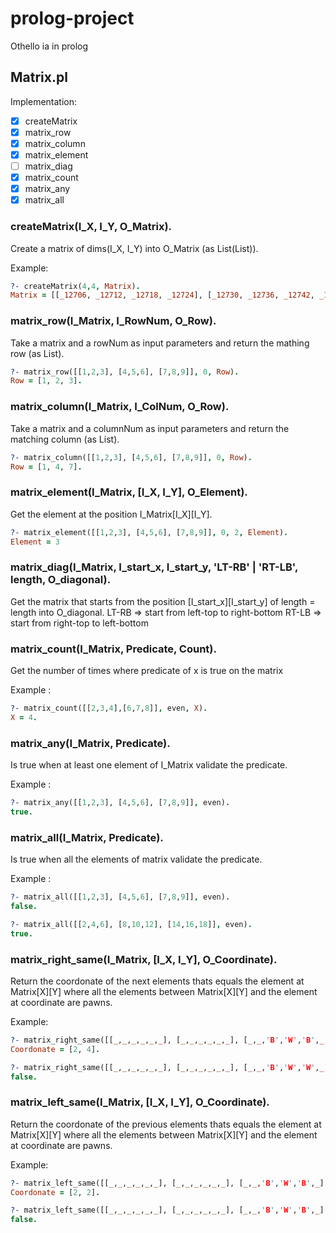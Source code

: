 # prolog-project
Othello ia in prolog

## Matrix.pl

Implementation:

- [x] createMatrix
- [x] matrix_row
- [x] matrix_column
- [x] matrix_element
- [ ] matrix_diag
- [x] matrix_count
- [x] matrix_any
- [x] matrix_all  

### createMatrix(I_X, I_Y, O_Matrix).
Create a matrix of dims(I_X, I_Y) into O_Matrix (as List(List)).

Example:
```prolog
?- createMatrix(4,4, Matrix).
Matrix = [[_12706, _12712, _12718, _12724], [_12730, _12736, _12742, _12748], [_12754, _12760, _12766, _12772], [_12778, _12784, _12790, _12796]].
```

### matrix_row(I_Matrix, I_RowNum, O_Row).
Take a matrix and a rowNum as input parameters and return the mathing row (as List).
```prolog
?- matrix_row([[1,2,3], [4,5,6], [7,8,9]], 0, Row).
Row = [1, 2, 3].
```

### matrix_column(I_Matrix, I_ColNum, O_Row).
Take a matrix and a columnNum as input parameters and return the matching column (as List).
```prolog
?- matrix_column([[1,2,3], [4,5,6], [7,8,9]], 0, Row).
Row = [1, 4, 7].
```

### matrix_element(I_Matrix, [I_X, I_Y], O_Element).
Get the element at the position I_Matrix[I_X\][I_Y].
```prolog
?- matrix_element([[1,2,3], [4,5,6], [7,8,9]], 0, 2, Element).
Element = 3
```

### matrix_diag(I_Matrix, I_start_x, I_start_y, 'LT-RB' | 'RT-LB', length, O_diagonal).
Get the matrix that starts from the position [I_start_x\][I_start_y] of length = length into O_diagonal.
LT-RB => start from left-top to right-bottom
RT-LB => start from right-top to left-bottom

### matrix_count(I_Matrix, Predicate, Count).
Get the number of times where predicate of x is true on the matrix

Example :
```prolog
?- matrix_count([[2,3,4],[6,7,8]], even, X).
X = 4.
```

### matrix_any(I_Matrix, Predicate).
Is true when at least one element of I_Matrix validate the predicate.

Example :
```prolog
?- matrix_any([[1,2,3], [4,5,6], [7,8,9]], even).
true.
```

### matrix_all(I_Matrix, Predicate).
Is true when all the elements of matrix validate the predicate.

Example :
```prolog
?- matrix_all([[1,2,3], [4,5,6], [7,8,9]], even).
false.

?- matrix_all([[2,4,6], [8,10,12], [14,16,18]], even).
true.
```

### matrix_right_same(I_Matrix, [I_X, I_Y], O_Coordinate).
Return the coordonate of the next elements thats equals the element at Matrix[X\][Y] where all the elements between Matrix[X\][Y] and the element at coordinate are pawns.

Example:
```prolog
?- matrix_right_same([[_,_,_,_,_,_], [_,_,_,_,_,_], [_,_,'B','W','B',_], [_,_,'W','B',_,_], [_,_,_,_,_,_], [_,_,_,_,_,_]], [2,2], Coordonate).
Coordonate = [2, 4].

?- matrix_right_same([[_,_,_,_,_,_], [_,_,_,_,_,_], [_,_,'B','W','W',_], [_,_,'W','B',_,_], [_,_,_,_,_,_], [_,_,_,_,_,_]], [2,2], Coordonate).
false.
```

### matrix_left_same(I_Matrix, [I_X, I_Y], O_Coordinate).
Return the coordonate of the previous elements thats equals the element at Matrix[X\][Y] where all the elements between Matrix[X\][Y] and the element at coordinate are pawns.

Example:
```prolog
?- matrix_left_same([[_,_,_,_,_,_], [_,_,_,_,_,_], [_,_,'B','W','B',_], [_,_,'W','B',_,_], [_,_,_,_,_,_], [_,_,_,_,_,_]], [2,4], Coordonate).
Coordonate = [2, 2].

?- matrix_left_same([[_,_,_,_,_,_], [_,_,_,_,_,_], [_,_,'B','W','B',_], [_,_,'W','B',_,_], [_,_,_,_,_,_], [_,_,_,_,_,_]], [2,2], Coordonate).
false.
```